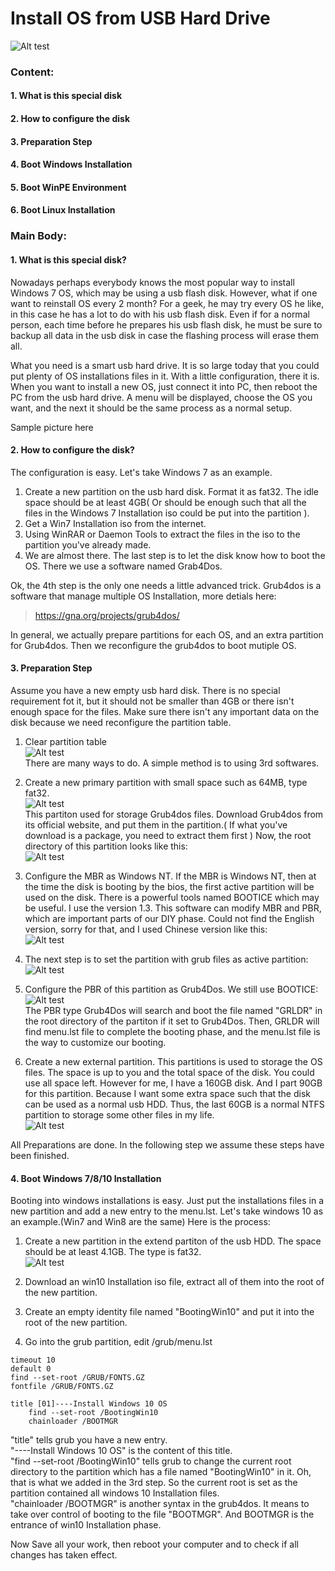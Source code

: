 # Install OS from USB Hard Drive  

![Alt test]( https://github.com/iejr/Install-OS-From-USB-HDD/blob/master/src/image/Preview.jpg )  

### Content:
#### 1. What is this special disk
#### 2. How to configure the disk
#### 3. Preparation Step
#### 4. Boot Windows Installation
#### 5. Boot WinPE Environment
#### 6. Boot Linux Installation

### Main Body:

#### 1. What is this special disk?
Nowadays perhaps everybody knows the most popular way to install Windows 7 OS, which may be using a usb flash disk. However, what if one want to reinstall OS every 2 month? For a geek, he may try every OS he like, in this case he has a lot to do with his usb flash disk. Even if for a normal person, each time before he prepares his usb flash disk, he must be sure to backup all data in the usb disk in case the flashing process will erase them all.

What you need is a smart usb hard drive. It is so large today that you could put plenty of OS installations files in it. With a little configuration, there it is. When you want to install a new OS, just connect it into PC, then reboot the PC from the usb hard drive. A menu will be displayed, choose the OS you want, and the next it should be the same process as a normal setup.

Sample picture here

#### 2. How to configure the disk?
The configuration is easy. Let's take Windows 7 as an example.</br>
1. Create a new partition on the usb hard disk. Format it as fat32. The idle space should be at least 4GB( Or should be enough such that all the files in the Windows 7 Installation iso could be put into the partition ).
2. Get a Win7 Installation iso from the internet.
3. Using WinRAR or Daemon Tools to extract the files in the iso to the partition you've already made.
4. We are almost there. The last step is to let the disk know how to boot the OS. There we use a software named Grab4Dos.

Ok, the 4th step is the only one needs a little advanced trick. Grub4dos is a software that manage multiple OS Installation, more detials here:
>https://gna.org/projects/grub4dos/

In general, we actually prepare partitions for each OS, and an extra partition for Grub4dos. Then we reconfigure the grub4dos to boot mutiple OS.

#### 3. Preparation Step
Assume you have a new empty usb hard disk. There is no special requirement fot it, but it should not be smaller than 4GB or there isn't enough space for the files. Make sure there isn't any important data on the disk because we need reconfigure the partition table.  

1. Clear partition table  
![Alt test](https://github.com/iejr/Install-OS-From-USB-HDD/blob/master/src/image/1-BlankDisk.png)  
There are many ways to do. A simple method is to using 3rd softwares.

2. Create a new primary partition with small space such as 64MB, type fat32.  
![Alt test](https://github.com/iejr/Install-OS-From-USB-HDD/blob/master/src/image/2-GrubPart.png)  
This partiton used for storage Grub4dos files. Download Grub4dos from its official website, and put them in the partition.( If what you've download is a package, you need to extract them first ) Now, the root directory of this partition looks like this:  
![Alt test](https://github.com/iejr/Install-OS-From-USB-HDD/blob/master/src/image/3-GrubDir.png)  
3. Configure the MBR as Windows NT. If the MBR is Windows NT, then at the time the disk is booting by the bios, the first active partition will be used on the disk. There is a powerful tools named BOOTICE which may be useful. I use the version 1.3. This software can modify MBR and PBR, which are important parts of our DIY phase. Could not find the English version, sorry for that, and I used Chinese version like this:  
![Alt test](https://github.com/iejr/Install-OS-From-USB-HDD/blob/master/src/image/4-ModifyMBR.png)  

4. The next step is to set the partition with grub files as active partition:  
![Alt test](https://github.com/iejr/Install-OS-From-USB-HDD/blob/master/src/image/5-ActivePartition.png)

5. Configure the PBR of this partition as Grub4Dos. We still use BOOTICE:  
![Alt test](https://github.com/iejr/Install-OS-From-USB-HDD/blob/master/src/image/6-ModifyPBR.png)  
The PBR type Grub4Dos will search and boot the file named "GRLDR" in the root directory of the partiton if it set to Grub4Dos. Then, GRLDR will find menu.lst file to complete the booting phase, and the menu.lst file is the way to customize our booting.  

6. Create a new external partition.
This partitions is used to storage the OS files. The space is up to you and the total space of the disk. You could use all space left. However for me, I have a 160GB disk. And I part 90GB for this partition. Because I want some extra space such that the disk can be used as a normal usb HDD. Thus, the last 60GB is a normal NTFS partition to storage some other files in my life.   
![Alt test](https://github.com/iejr/Install-OS-From-USB-HDD/blob/master/src/image/7-ExtendPartition.png)  

All Preparations are done. In the following step we assume these steps have been finished.

#### 4. Boot Windows 7/8/10 Installation
Booting into windows installations is easy. Just put the installations files in a new partition and add a new entry to the menu.lst. Let's take windows 10 as an example.(Win7 and Win8 are the same) Here is the process:  
1. Create a new partition in the extend partiton of the usb HDD. The space should be at least 4.1GB. The type is fat32.  
![Alt test](https://github.com/iejr/Install-OS-From-USB-HDD/blob/master/src/image/8-WinPartition.png)

2. Download an win10 Installation iso file, extract all of them into the root of the new partition.

3. Create an empty identity file named "BootingWin10" and put it into the root of the new partition.

4. Go into the grub partition, edit /grub/menu.lst  

```
timeout 10
default 0                                                              
find --set-root /GRUB/FONTS.GZ
fontfile /GRUB/FONTS.GZ

title [01]----Install Windows 10 OS
    find --set-root /BootingWin10
    chainloader /BOOTMGR
```
"title" tells grub you have a new entry.  
"----Install Windows 10 OS" is the content of this title.  
"find --set-root /BootingWin10" tells grub to change the current root directory to the partition which has a file named "BootingWin10" in it. Oh, that is what we added in the 3rd step. So the current root is set as the partition contained all windows 10 Installation files.  
"chainloader /BOOTMGR" is another syntax in the grub4dos. It means to take over control of booting to the file "BOOTMGR". And BOOTMGR is the entrance of win10 Installation phase.  

Now Save all your work, then reboot your computer and to check if all changes has taken effect.  
